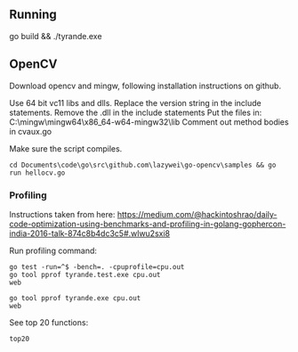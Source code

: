 ## Running

go build && ./tyrande.exe

## OpenCV 

Download opencv and mingw, following installation instructions on github.


Use 64 bit vc11 libs and dlls.
Replace the version string in the include statements.
Remove the .dll in the include statements
Put the files in: C:\mingw\mingw64\x86_64-w64-mingw32\lib
Comment out method bodies in cvaux.go


Make sure the script compiles.
```
cd Documents\code\go\src\github.com\lazywei\go-opencv\samples && go run hellocv.go
```

### Profiling

Instructions taken from here: https://medium.com/@hackintoshrao/daily-code-optimization-using-benchmarks-and-profiling-in-golang-gophercon-india-2016-talk-874c8b4dc3c5#.wlwu2sxi8

Run profiling command:

```
go test -run=^$ -bench=. -cpuprofile=cpu.out
go tool pprof tyrande.test.exe cpu.out
web
```

```
go tool pprof tyrande.exe cpu.out
web
```

See top 20 functions: 

```
top20
```
